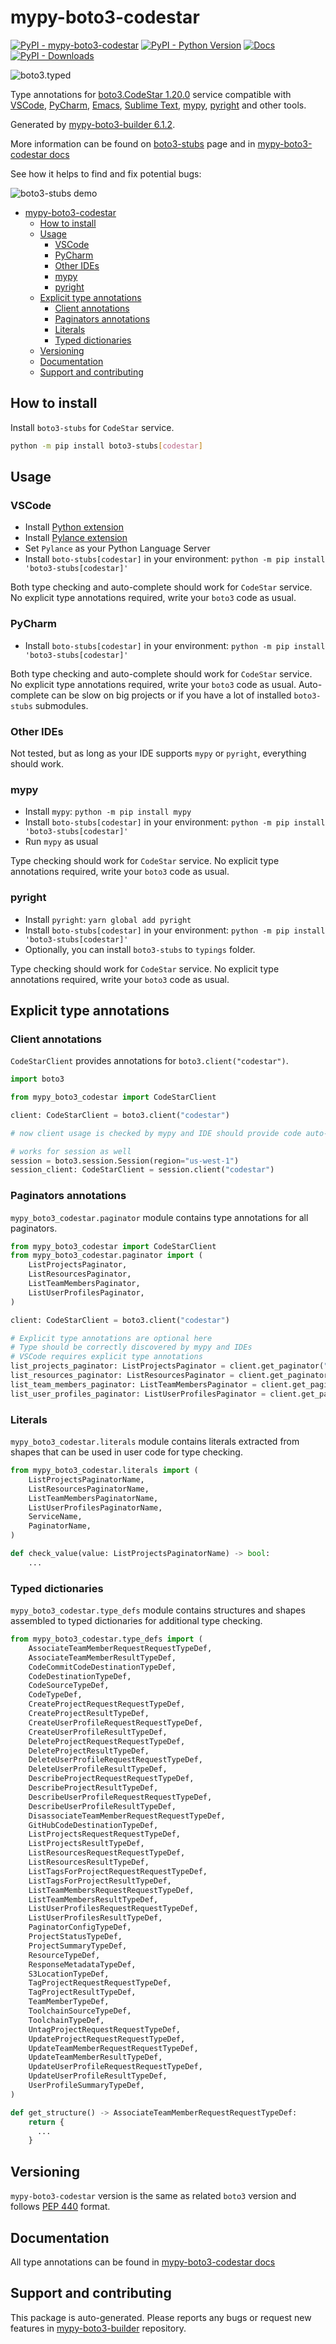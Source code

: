 <a id="mypy-boto3-codestar"></a>

# mypy-boto3-codestar

[![PyPI - mypy-boto3-codestar](https://img.shields.io/pypi/v/mypy-boto3-codestar.svg?color=blue)](https://pypi.org/project/mypy-boto3-codestar)
[![PyPI - Python Version](https://img.shields.io/pypi/pyversions/mypy-boto3-codestar.svg?color=blue)](https://pypi.org/project/mypy-boto3-codestar)
[![Docs](https://img.shields.io/readthedocs/mypy-boto3-builder.svg?color=blue)](https://mypy-boto3-builder.readthedocs.io/)
[![PyPI - Downloads](https://img.shields.io/pypi/dm/mypy-boto3-codestar?color=blue)](https://pypistats.org/packages/mypy-boto3-codestar)

![boto3.typed](https://github.com/vemel/mypy_boto3_builder/raw/master/logo.png)

Type annotations for
[boto3.CodeStar 1.20.0](https://boto3.amazonaws.com/v1/documentation/api/1.20.0/reference/services/codestar.html#CodeStar)
service compatible with [VSCode](https://code.visualstudio.com/),
[PyCharm](https://www.jetbrains.com/pycharm/),
[Emacs](https://www.gnu.org/software/emacs/),
[Sublime Text](https://www.sublimetext.com/),
[mypy](https://github.com/python/mypy),
[pyright](https://github.com/microsoft/pyright) and other tools.

Generated by
[mypy-boto3-builder 6.1.2](https://github.com/vemel/mypy_boto3_builder).

More information can be found on
[boto3-stubs](https://pypi.org/project/boto3-stubs/) page and in
[mypy-boto3-codestar docs](https://vemel.github.io/boto3_stubs_docs/mypy_boto3_codestar/)

See how it helps to find and fix potential bugs:

![boto3-stubs demo](https://github.com/vemel/mypy_boto3_builder/raw/master/demo.gif)

- [mypy-boto3-codestar](#mypy-boto3-codestar)
  - [How to install](#how-to-install)
  - [Usage](#usage)
    - [VSCode](#vscode)
    - [PyCharm](#pycharm)
    - [Other IDEs](#other-ides)
    - [mypy](#mypy)
    - [pyright](#pyright)
  - [Explicit type annotations](#explicit-type-annotations)
    - [Client annotations](#client-annotations)
    - [Paginators annotations](#paginators-annotations)
    - [Literals](#literals)
    - [Typed dictionaries](#typed-dictionaries)
  - [Versioning](#versioning)
  - [Documentation](#documentation)
  - [Support and contributing](#support-and-contributing)

<a id="how-to-install"></a>

## How to install

Install `boto3-stubs` for `CodeStar` service.

```bash
python -m pip install boto3-stubs[codestar]
```

<a id="usage"></a>

## Usage

<a id="vscode"></a>

### VSCode

- Install
  [Python extension](https://marketplace.visualstudio.com/items?itemName=ms-python.python)
- Install
  [Pylance extension](https://marketplace.visualstudio.com/items?itemName=ms-python.vscode-pylance)
- Set `Pylance` as your Python Language Server
- Install `boto-stubs[codestar]` in your environment:
  `python -m pip install 'boto3-stubs[codestar]'`

Both type checking and auto-complete should work for `CodeStar` service. No
explicit type annotations required, write your `boto3` code as usual.

<a id="pycharm"></a>

### PyCharm

- Install `boto-stubs[codestar]` in your environment:
  `python -m pip install 'boto3-stubs[codestar]'`

Both type checking and auto-complete should work for `CodeStar` service. No
explicit type annotations required, write your `boto3` code as usual.
Auto-complete can be slow on big projects or if you have a lot of installed
`boto3-stubs` submodules.

<a id="other-ides"></a>

### Other IDEs

Not tested, but as long as your IDE supports `mypy` or `pyright`, everything
should work.

<a id="mypy"></a>

### mypy

- Install `mypy`: `python -m pip install mypy`
- Install `boto-stubs[codestar]` in your environment:
  `python -m pip install 'boto3-stubs[codestar]'`
- Run `mypy` as usual

Type checking should work for `CodeStar` service. No explicit type annotations
required, write your `boto3` code as usual.

<a id="pyright"></a>

### pyright

- Install `pyright`: `yarn global add pyright`
- Install `boto-stubs[codestar]` in your environment:
  `python -m pip install 'boto3-stubs[codestar]'`
- Optionally, you can install `boto3-stubs` to `typings` folder.

Type checking should work for `CodeStar` service. No explicit type annotations
required, write your `boto3` code as usual.

<a id="explicit-type-annotations"></a>

## Explicit type annotations

<a id="client-annotations"></a>

### Client annotations

`CodeStarClient` provides annotations for `boto3.client("codestar")`.

```python
import boto3

from mypy_boto3_codestar import CodeStarClient

client: CodeStarClient = boto3.client("codestar")

# now client usage is checked by mypy and IDE should provide code auto-complete

# works for session as well
session = boto3.session.Session(region="us-west-1")
session_client: CodeStarClient = session.client("codestar")
```

<a id="paginators-annotations"></a>

### Paginators annotations

`mypy_boto3_codestar.paginator` module contains type annotations for all
paginators.

```python
from mypy_boto3_codestar import CodeStarClient
from mypy_boto3_codestar.paginator import (
    ListProjectsPaginator,
    ListResourcesPaginator,
    ListTeamMembersPaginator,
    ListUserProfilesPaginator,
)

client: CodeStarClient = boto3.client("codestar")

# Explicit type annotations are optional here
# Type should be correctly discovered by mypy and IDEs
# VSCode requires explicit type annotations
list_projects_paginator: ListProjectsPaginator = client.get_paginator("list_projects")
list_resources_paginator: ListResourcesPaginator = client.get_paginator("list_resources")
list_team_members_paginator: ListTeamMembersPaginator = client.get_paginator("list_team_members")
list_user_profiles_paginator: ListUserProfilesPaginator = client.get_paginator("list_user_profiles")
```

<a id="literals"></a>

### Literals

`mypy_boto3_codestar.literals` module contains literals extracted from shapes
that can be used in user code for type checking.

```python
from mypy_boto3_codestar.literals import (
    ListProjectsPaginatorName,
    ListResourcesPaginatorName,
    ListTeamMembersPaginatorName,
    ListUserProfilesPaginatorName,
    ServiceName,
    PaginatorName,
)

def check_value(value: ListProjectsPaginatorName) -> bool:
    ...
```

<a id="typed-dictionaries"></a>

### Typed dictionaries

`mypy_boto3_codestar.type_defs` module contains structures and shapes assembled
to typed dictionaries for additional type checking.

```python
from mypy_boto3_codestar.type_defs import (
    AssociateTeamMemberRequestRequestTypeDef,
    AssociateTeamMemberResultTypeDef,
    CodeCommitCodeDestinationTypeDef,
    CodeDestinationTypeDef,
    CodeSourceTypeDef,
    CodeTypeDef,
    CreateProjectRequestRequestTypeDef,
    CreateProjectResultTypeDef,
    CreateUserProfileRequestRequestTypeDef,
    CreateUserProfileResultTypeDef,
    DeleteProjectRequestRequestTypeDef,
    DeleteProjectResultTypeDef,
    DeleteUserProfileRequestRequestTypeDef,
    DeleteUserProfileResultTypeDef,
    DescribeProjectRequestRequestTypeDef,
    DescribeProjectResultTypeDef,
    DescribeUserProfileRequestRequestTypeDef,
    DescribeUserProfileResultTypeDef,
    DisassociateTeamMemberRequestRequestTypeDef,
    GitHubCodeDestinationTypeDef,
    ListProjectsRequestRequestTypeDef,
    ListProjectsResultTypeDef,
    ListResourcesRequestRequestTypeDef,
    ListResourcesResultTypeDef,
    ListTagsForProjectRequestRequestTypeDef,
    ListTagsForProjectResultTypeDef,
    ListTeamMembersRequestRequestTypeDef,
    ListTeamMembersResultTypeDef,
    ListUserProfilesRequestRequestTypeDef,
    ListUserProfilesResultTypeDef,
    PaginatorConfigTypeDef,
    ProjectStatusTypeDef,
    ProjectSummaryTypeDef,
    ResourceTypeDef,
    ResponseMetadataTypeDef,
    S3LocationTypeDef,
    TagProjectRequestRequestTypeDef,
    TagProjectResultTypeDef,
    TeamMemberTypeDef,
    ToolchainSourceTypeDef,
    ToolchainTypeDef,
    UntagProjectRequestRequestTypeDef,
    UpdateProjectRequestRequestTypeDef,
    UpdateTeamMemberRequestRequestTypeDef,
    UpdateTeamMemberResultTypeDef,
    UpdateUserProfileRequestRequestTypeDef,
    UpdateUserProfileResultTypeDef,
    UserProfileSummaryTypeDef,
)

def get_structure() -> AssociateTeamMemberRequestRequestTypeDef:
    return {
      ...
    }
```

<a id="versioning"></a>

## Versioning

`mypy-boto3-codestar` version is the same as related `boto3` version and
follows [PEP 440](https://www.python.org/dev/peps/pep-0440/) format.

<a id="documentation"></a>

## Documentation

All type annotations can be found in
[mypy-boto3-codestar docs](https://vemel.github.io/boto3_stubs_docs/mypy_boto3_codestar/)

<a id="support-and-contributing"></a>

## Support and contributing

This package is auto-generated. Please reports any bugs or request new features
in [mypy-boto3-builder](https://github.com/vemel/mypy_boto3_builder/issues/)
repository.
